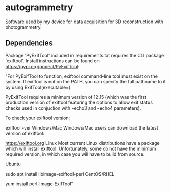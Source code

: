 # autogrammetry

Software used by my device for data acquisition for 3D reconstruction with photogrammetry.

## Dependencies

Package 'PyExifTool' included in requirements.txt requires the CLI package 'exiftool'. Install instructions can be found on https://pypi.org/project/PyExifTool:

"For PyExifTool to function, exiftool command-line tool must exist on the system. If exiftool is not on the PATH, you can specify the full pathname to it by using ExifTool(executable=<full path>).

PyExifTool requires a minimum version of 12.15 (which was the first production version of exiftool featuring the options to allow exit status checks used in conjuction with -echo3 and -echo4 parameters).

To check your exiftool version:

exiftool -ver
Windows/Mac
Windows/Mac users can download the latest version of exiftool:

https://exiftool.org
Linux
Most current Linux distributions have a package which will install exiftool. Unfortunately, some do not have the minimum required version, in which case you will have to build from source.

Ubuntu

sudo apt install libimage-exiftool-perl
CentOS/RHEL

yum install perl-Image-ExifTool"